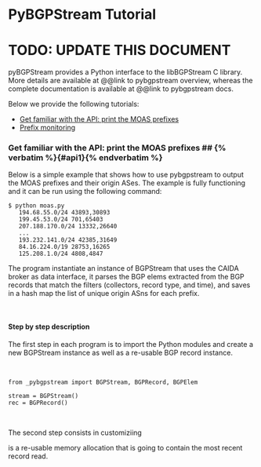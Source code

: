 PyBGPStream Tutorial
====================

<h1 class="text-danger">TODO: UPDATE THIS DOCUMENT</h1>

pyBGPStream provides a Python interface to the libBGPStream C library.
More details are available at @@link to pybgpstream overview, whereas
the complete documentation is available at @@link to pybgpstream docs.

Below we provide the following tutorials:

* [Get familiar with the API: print the MOAS prefixes](#api1)
* [Prefix monitoring](#api2)


### Get familiar with the API: print the MOAS prefixes ##   {% verbatim %}{#api1}{% endverbatim %}

Below is a simple example that shows how to use pybgpstream to output
the MOAS prefixes and their origin ASes. The example is fully
functioning and it can be  run using the following command:

~~~
$ python moas.py
   194.68.55.0/24 43893,30893
   199.45.53.0/24 701,65403
   207.188.170.0/24 13332,26640
   ...
   193.232.141.0/24 42385,31649
   84.16.224.0/19 28753,16265
   125.208.1.0/24 4808,4847
~~~


The program instantiate an instance of BGPStream that uses the CAIDA
broker as data interface, it parses the BGP elems extracted from the
BGP records that match the filters (collectors, record type, and
time), and saves in a hash map the list of unique origin ASns for each
prefix. 


<br>

#### Step by step description

The first step in each program is to import the Python modules and
create a new BGPStream instance as well as a re-usable BGP record
instance.

<br>

~~~ .language-python
from _pybgpstream import BGPStream, BGPRecord, BGPElem

stream = BGPStream()
rec = BGPRecord()
~~~

<br>


The second step consists in customiziing

is a re-usable memory allocation that is going to contain the most
recent record read. 



<!--

Below are some examples that show how to get started with the
bgpstream python bindings.

Print the stream
----------------

Select the records from a single MRT file provided to the 'singlefile'
datasource that comply with the time interval filter provided and
print to standard output the information contained in the records and in the elems.

~~~ .language-python
from _pybgpstream import BGPStream, BGPRecord, BGPElem

# create a new bgpstream instance
stream = BGPStream()

# create a reusable bgprecord instance
rec = BGPRecord()

# select the datasource interface
stream.set_data_interface('singlefile')

# select the MRT file to be read by the singlefile datasource
stream.set_data_interface_option('singlefile', 'upd-file','./ris.rrc06.updates.1427846400.gz')

# select the time interval to process  Wed Apr  1 00:02:50 UTC 2015 -> Wed Apr  1 00:04:30
stream.add_interval_filter(1427846570, 1427846670)

# start the stream
stream.start()

# print the stream
while(stream.get_next_record(rec)):
  print rec.status, rec.project +"."+ rec.collector, rec.time
  elem = rec.get_next_elem()
  while(elem):
      print "\t", elem.type, elem.peer_address, elem.peer_asn, elem.type, elem.fields
      elem = rec.get_next_elem()
~~~
              

The code above generate the following output:

~~~
$ cd examples/
$ python tutorial_print.py
...
singlefile_ds.singlefile_ds 1427846668 A 202.249.2.185 25152 A {'next-hop': '202.249.2.185', 'prefix': '131.255.48.0/24', 'as-path': '25152 2914 3549 262717 262278'}
singlefile_ds.singlefile_ds 1427846668 A 202.249.2.185 25152 A {'next-hop': '202.249.2.185', 'prefix': '131.255.49.0/24', 'as-path': '25152 2914 3549 262717 262278'}
singlefile_ds.singlefile_ds 1427846668 A 202.249.2.185 25152 A {'next-hop': '202.249.2.185', 'prefix': '131.255.50.0/24', 'as-path': '25152 2914 3549 262717 262278'}
singlefile_ds.singlefile_ds 1427846668 A 202.249.2.185 25152 A {'next-hop': '202.249.2.185', 'prefix': '131.255.51.0/24', 'as-path': '25152 2914 3549 262717 262278'}
singlefile_ds.singlefile_ds 1427846668 A 202.249.2.185 25152 A {'next-hop': '202.249.2.185', 'prefix': '199.38.164.0/23', 'as-path': '25152 2914 174 13789 53563'}
singlefile_ds.singlefile_ds 1427846668 A 202.249.2.185 25152 A {'next-hop': '202.249.2.185', 'prefix': '192.58.232.0/24', 'as-path': '25152 6939 11164 10886 6629'}
singlefile_ds.singlefile_ds 1427846668 A 202.249.2.185 25152 A {'next-hop': '202.249.2.185', 'prefix': '117.121.204.0/24', 'as-path': '25152 2914 174 7713 46029'}
singlefile_ds.singlefile_ds 1427846668 A 202.249.2.185 25152 A {'next-hop': '202.249.2.185', 'prefix': '177.10.158.0/24', 'as-path': '25152 2914 3549 28250 61894 61894 61894 61894 61894 61894 61894'}
singlefile_ds.singlefile_ds 1427846668 W 202.249.2.185 25152 W {'prefix': '207.133.114.0/24'}
...
~~~


Using different datasources
----------------------------------------------------


bgpstream supports four different datasources:

- singlefile: a single file (one RIB, one update, or both) is provided
- csvfile: a list of files paths with associated metadata  is provided
- sqlite: a database containing files paths and their associated metadata is provided
- mysql: a database containing files paths and their associated metadata is provided

**singlefile**: bgpstream reads the MRT information contained in a RIB file or/and an
update file

~~~ .language-python
# select the datasource interface
stream.set_data_interface('singlefile')

# select a RIB MRT file
stream.set_data_interface_option('singlefile', 'rib-file','./ris.rrc06.ribs.1427846400.gz')

# select an update MRT file
stream.set_data_interface_option('singlefile', 'upd-file','./ris.rrc06.updates.1427846400.gz')
~~~

**csvfile**: bgpstream reads information about the available mrt data from a CSV
file that complies with the following format:

<file-path>, <project-name>, <bgp-type>, <collector-name>, <bgp-time-begin>, <duration>, <insertion-timestamp>

See 'examples/bgp_data.csv' for a complete example.

~~~ .language-python
# select the datasource interface
stream.set_data_interface('csvfile')

# path to the file containing the sqlite database
stream.set_data_interface_option('csvfile', 'csv-file','./bgp_data.csv')
~~~

**sqlite**: bgpstream reads information about the available mrt data
from a SQLite database. A compliant sqlite database can be
automatically generated using the *bgpstream_sqlite_mgmt.py* utility
released with the bgpstream c library (bgpstream/tools/bgpstream_sqlite_mgmt.py).

See 'examples/bgp_data.db'.

~~~ .language-python
# select the datasource interface
stream.set_data_interface('sqlite')

# path to the file containing the sqlite database
stream.set_data_interface_option('sqlite', 'db-file','./bgp_data.db')
~~~

**mysql**: bgpstream reads information about the available mrt data
from a MySQL database. MySQL documentation is a work in progress.

~~~ .language-python
# select the datasource interface
stream.set_data_interface('mysql')

# setup mysql options
stream.set_data_interface_option('mysql', 'db-name','bgparchive')
stream.set_data_interface_option('mysql', 'db-user','bgpstream')
stream.set_data_interface_option('mysql', 'db-password','thisismypassword')
stream.set_data_interface_option('mysql', 'db-host','127.0.0.1')
...
~~~

Filter the stream
--------------------------

A bgpstream instance can be configured so that the stream of bgpstream
records is filtered.

If no filter is set, all the data are processed.

**Example 1**: select updates files generated by collectors of the RIS
project that have been generated on Wed Apr 1 2015, between
00:02:50 and  00:04:30 (UTC time).

~~~ .language-python
# select the records from time interval  Wed Apr  1 00:02:50 UTC 2015 -> Wed Apr  1 00:04:30
stream.add_interval_filter(1427846570, 1427846670)

# get data from all collectors of the RIS project
stream.add_filter('project','ris')

# get updates
stream.add_filter('record-type','updates')
~~~

**Example 2**: select ribs and updates files generated by  rrc00 (RIS
collector) and route-views2 (RouteViews collector).

~~~ .language-python
# select collectors
stream.add_filter('collector','rrc00')
stream.add_filter('collector','route-views2')

# select ribs and updates
stream.add_filter('record-type','ribs')
stream.add_filter('record-type','updates')

# record-type filtering could have been avoided in this
# case, when all types are requested no filter is necessary
~~~


A more complex example: get the AS topology
----------------------------------------------------

In this example, we read a RIB file and we build the AS topology
(i.e. the list of adjacent ASes) analyzing the AS path attached to
each RIB entry

~~~ .language-python
from _pybgpstream import BGPStream, BGPRecord, BGPElem

stream = BGPStream()
rec = BGPRecord()

as_topology = set()
rib_entries = 0

# Select datasource
stream.set_data_interface('mysql')
stream.set_data_interface_option('mysql', 'db-host', 'server.caida.org')
stream.set_data_interface_option('mysql', 'db-port', '3306')
stream.set_data_interface_option('mysql', 'db-user', 'bgpstream')

# Apply filters
#stream.add_filter('collector', 'rrc00')
stream.add_filter('record-type', 'ribs')
# Wed, 29 Apr 2015 23:50:00 GMT -> Thu, 30 Apr 2015 00:10:00 GMT
stream.add_interval_filter(1430351400, 1430352600)

stream.start()

# Process data
while(stream.get_next_record(rec)):
  elem = rec.get_next_elem()
  while(elem):
      rib_entries += 1
      # get the AS path
      path = elem.fields['as-path']
      # get the list of ASes in the path
      ases = path.split(" ")
      for i in range(0,len(ases)-1):
          # avoid multiple prepended ASes
          if(ases[i] != ases[i+1]):
              as_topology.add(tuple(sorted([ases[i],ases[i+1]])))
      # get next elem        
      elem = rec.get_next_elem()
      
# Output results
print "Processed ", rib_entries, " rib entries"
print "Found ", len(as_topology), " AS adjacencies"
~~~

A similar example is included in the distribution (examples/topology.py):

~~~
$ cd examples
$ python topology.py 
Processed  558680  rib entries
Found  72031  AS adjacencies
~~~

-->
